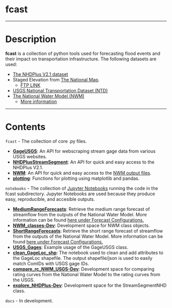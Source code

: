 # fcast

---

# Description
__fcast__ is a collection of python tools used for forecasting flood events and their impact on transportation infrastructure. The following datasets are used:
- [The NHDPlus V2.1 dataset](http://www.horizon-systems.com/NHDPlus/NHDPlusV2_home.php)
- Staged Elevation from [The National Map](https://www.usgs.gov/core-science-systems/national-geospatial-program/national-map). 
  - [FTP LINK](ftp://rockyftp.cr.usgs.gov/vdelivery/Datasets/Staged/Elevation/)
- [USGS National Transportation Dataset (NTD)](https://catalog.data.gov/dataset/usgs-national-transportation-dataset-ntd-downloadable-data-collectionde7d2)
- [The National Water Model (NWM)](https://console.cloud.google.com/marketplace/details/noaa-public/national-water-model?filter=category:climate&id=2b3b4e1c-20ad-455c-89c5-7c09b82c7f98)
  - [More information](https://water.noaa.gov/about/nwm)
  
---
  
# Contents
`fcast` - The collection of core .py files.
 - [__GageUSGS__](fcast/GageUSGS.py): An API for webscraping stream gage data from various USGS websites.
 - [__NHDPlusStreamSegment__](fcast/NHDPlusStreamSegment.py): An API for quick and easy access to the NHDPlus V2.1.
 - [__NWM__](fcast/NWM.py): An API for quick and easy access to the [NWM output files](https://console.cloud.google.com/marketplace/details/noaa-public/national-water-model?filter=category:climate&id=2b3b4e1c-20ad-455c-89c5-7c09b82c7f98).
 - [__plotting__](fcast/plotting.py): Functions for plotting using matplotlib and pandas.
 
`notebooks` - The collection of [Jupyter Notebooks](https://jupyter.org/) running the code in the fcast subdirectory. Jupyter Notebooks are used because they produce easy, reproducible, and accesible outputs.
 - [__MediumRangeForecasts__](notebooks/MediumRangeForecasts.ipynb): Retrieve the medium range forecast of streamflow from the outputs of the National Water Model. More information can be found [here under Forecast Configurations.](https://water.noaa.gov/about/nwm)
 - [__NWM_classes-Dev__](notebooks/NWM_classes-Dev.ipynb): Development space for NWM class objects.
 - [__ShortRangeForecasts__](notebooks/ShortRangeForecasts.ipynb): Retrieve the short range forecast of streamflow from the outputs of the National Water Model. More information can be found [here under Forecast Configurations.](https://water.noaa.gov/about/nwm)
 - [__USGS_Gages__](notebooks/USGS_Gages.ipynb): Example usage of the GageUSGS class.
 - [__clean_GageLoc_shp__](notebooks/clean_GageLoc_shp.ipynb): The notebook used to clean and add attributes to the GageLoc shapefile. The output shapefile/json is used to easily match ComIDs with USGS gage IDs.
 - [__compare_rc_NWM_USGS-Dev__](notebooks/compare_rc_NWM_USGS-Dev.ipynb): Development space for comparing rating curves from the National Water Model to the rating curves from the USGS.
 - [__explore_NHDPlus-Dev__](notebooks/explore_NHDPlus-Dev.ipynb): Development space for the StreamSegmentNHD class.
 
`docs` - In development.